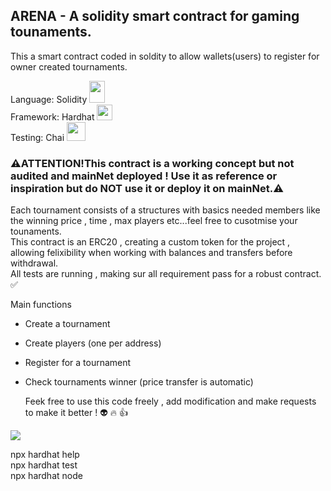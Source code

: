 ## ARENA - A solidity smart contract for gaming tounaments. 
This a smart contract coded in soldity to allow wallets(users) to register for owner created tournaments.

Language: Solidity <img src= "https://upload.wikimedia.org/wikipedia/commons/thumb/9/98/Solidity_logo.svg/1319px-Solidity_logo.svg.png" width="25" height="35">\
Framework: Hardhat <img src = "https://seeklogo.com/images/H/hardhat-logo-888739EBB4-seeklogo.com.png" width="25" height="25">\
Testing: Chai <img src = "https://ethereum-waffle.readthedocs.io/en/latest/_static/waffle-logo-square.svg" width="30" height="30">

### :warning:ATTENTION!This contract is a working concept but not audited and mainNet deployed ! Use it as reference or inspiration but do NOT use it or deploy it on mainNet.:warning:

Each tournament consists of a structures with basics needed members like the winning price , time , max players etc...feel free to cusotmise your tounaments.\
This contract is an ERC20 , creating a custom token for the project , allowing felixibility when working with balances and transfers before withdrawal.\
All tests are running , making sur all requirement pass for a robust contract. :white_check_mark:

Main functions

- Create a tournament
- Create players (one per address)
- Register for a tournament
- Check tournaments winner (price transfer is automatic)

  Feek free to use this code freely , add modification and make requests to make it better ! :alien: :fire: :thumbsup:

<img src = "https://github.com/AurelSid/Arena/assets/48348299/c79580e9-8377-40e5-9062-68a17083dbbe">

npx hardhat help\
npx hardhat test\
npx hardhat node



